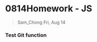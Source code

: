 # 0814Homework - JS
>Sam_Chong Fri, Aug 14
>
### Test Git function 

<!--
- Code block with color and line numbers：
```javascript=16
var s = "JavaScript syntax highlighting";
alert(s);
```
-->
